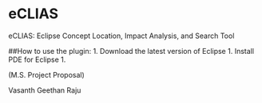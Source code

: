# eCLIAS
eCLIAS: Eclipse Concept Location, Impact Analysis, and Search Tool

##How to use the plugin: 
	1. Download the latest version of Eclipse 
	1. Install PDE for Eclipse 
	1. 
	

(M.S. Project Proposal)

Vasanth Geethan Raju
